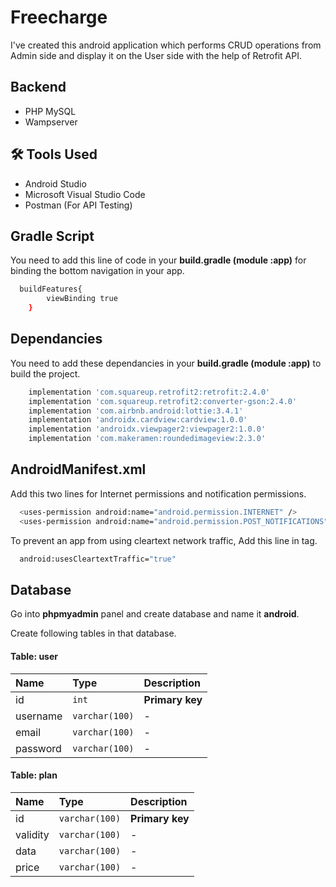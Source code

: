 
# Freecharge

I've created this android application which performs CRUD operations from Admin side and display it on the User side with the help of Retrofit API.




## Backend

- PHP MySQL
- Wampserver



## 🛠 Tools Used
- Android Studio
- Microsoft Visual Studio Code
- Postman (For API Testing)


## Gradle Script

You need to add this line of code in your **build.gradle (module :app)** for binding the bottom navigation in your app.


```bash
  buildFeatures{
        viewBinding true
    }
```


## Dependancies

You need to add these dependancies in your **build.gradle (module :app)** to build the project.


```bash
    implementation 'com.squareup.retrofit2:retrofit:2.4.0'
    implementation 'com.squareup.retrofit2:converter-gson:2.4.0'
    implementation 'com.airbnb.android:lottie:3.4.1'
    implementation 'androidx.cardview:cardview:1.0.0'
    implementation 'androidx.viewpager2:viewpager2:1.0.0'
    implementation 'com.makeramen:roundedimageview:2.3.0'
```


## AndroidManifest.xml

Add this two lines for Internet permissions and notification permissions.

```bash
  <uses-permission android:name="android.permission.INTERNET" />
  <uses-permission android:name="android.permission.POST_NOTIFICATIONS" />
```

To prevent an app from using cleartext network traffic, Add this line in **<Application>** tag.

```bash
  android:usesCleartextTraffic="true"
```


## Database

Go into **phpmyadmin** panel and create database and name it **android**.

Create following tables in that database.

#### Table: user

| Name | Type     | Description                |
| :-------- | :------- | :------------------------- | 
| id | `int` | **Primary key** |
| username | `varchar(100)` | - |
| email | `varchar(100)` | - |
| password | `varchar(100)` | - |

#### Table: plan

| Name | Type     | Description                |
| :-------- | :------- | :------------------------- | 
| id | `varchar(100)` | **Primary key** |
| validity | `varchar(100)` | - |
| data | `varchar(100)` | - |
| price | `varchar(100)` | - |
